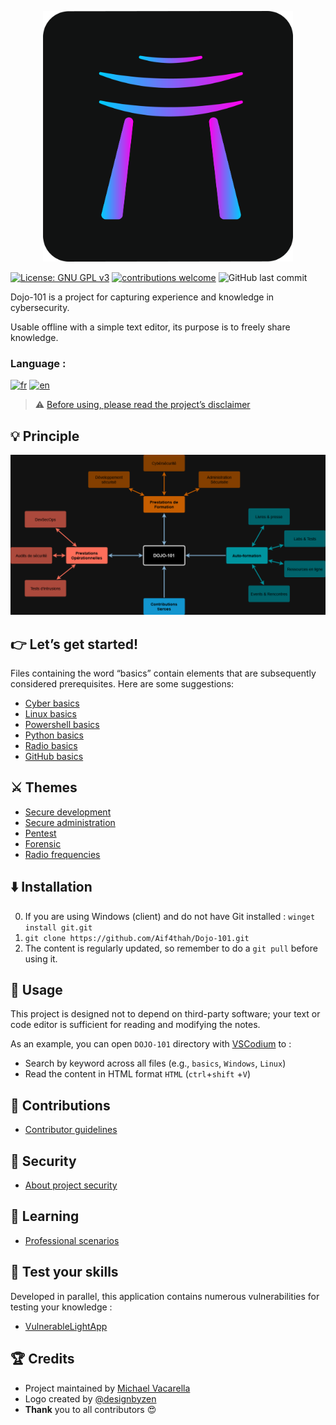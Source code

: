
<p align="center">
    <img src="./dojo101Dark.png" alt="Dojo-101" style="width: 400px;" />
</p>

[![License: GNU GPL v3](https://img.shields.io/badge/License-GPLv3-blue.svg)](https://www.gnu.org/licenses/gpl-3.0)
[![contributions welcome](https://img.shields.io/badge/contributions-welcome-brightgreen.svg?style=flat)](https://github.com/Aif4thah/Dojo-101/pulls)
![GitHub last commit](https://img.shields.io/github/last-commit/Aif4thah/Dojo-101)

Dojo-101 is a project for capturing experience and knowledge in cybersecurity.

Usable offline with a simple text editor, its purpose is to freely share knowledge.

### Language :

[![fr](https://img.shields.io/badge/Français-🇫🇷-blue.svg)](./README-fr.md)
[![en](https://img.shields.io/badge/English-🇬🇧-red.svg)](./README.md)

> ⚠️ [Before using, please read the project’s disclaimer](./CODE_OF_CONDUCT.md)


## 💡 Principle

![Principe](./Capitalisation.drawio.png)


## 👉 Let’s get started!

Files containing the word “basics” contain elements that are subsequently considered prerequisites. Here are some suggestions:

* [Cyber basics](https://github.com/Aif4thah/Dojo-101/blob/main/Dojo-101-SecOps/Basics-fondamentaux.md)
* [Linux basics](https://github.com/Aif4thah/Dojo-101/blob/main/Dojo-101-SecOps/Linux-Basics.md)
* [Powershell basics](https://github.com/Aif4thah/Dojo-101/blob/main/Dojo-101-SecOps/Powershell-basics.md)
* [Python basics](https://github.com/Aif4thah/Dojo-101/blob/main/Dojo-101-DevSec/Python-basics.md)
* [Radio basics](https://github.com/Aif4thah/Dojo-101/blob/main/Dojo-101-RF/RF-basics.md)
* [GitHub basics](https://github.com/Aif4thah/Dojo-101/blob/main/Dojo-101-DevSec/Github-basics.md)


## ⚔️ Themes

* [Secure development](https://github.com/Aif4thah/Dojo-101/tree/main/Dojo-101-DevSec)
* [Secure administration](https://github.com/Aif4thah/Dojo-101/tree/main/Dojo-101-SecOps)
* [Pentest](https://github.com/Aif4thah/Dojo-101/tree/main/Dojo-101-Pentest)
* [Forensic](https://github.com/Aif4thah/Dojo-101/tree/main/Dojo-101-Forensic)
* [Radio frequencies](https://github.com/Aif4thah/Dojo-101/tree/main/Dojo-101-RF)


## ⬇️ Installation

0.  If you are using Windows (client) and do not have Git installed : `winget install git.git `
1. `git clone https://github.com/Aif4thah/Dojo-101.git` 
2. The content is regularly updated, so remember to do a `git pull` before using it.


## 📖 Usage

This project is designed not to depend on third-party software; your text or code editor is sufficient for reading and modifying the notes.

As an example, you can open `DOJO-101` directory with [VSCodium](https://github.com/VSCodium/vscodium) to :

* Search by keyword across all files (e.g., `basics`, `Windows`, `Linux`)
* Read the content in HTML format  `HTML` (`ctrl`+`shift` +`V`)


## 🤝 Contributions

* [Contributor guidelines](./CONTRIBUTING)

## 🚨 Security

* [About project security](./SECURITY.md)

## 🌱 Learning

* [Professional scenarios](https://github.com/Aif4thah/Dojo-101/tree/main/Dojo-101-Apprentissage)

## 🧪 Test your skills

Developed in parallel, this application contains numerous vulnerabilities for testing your knowledge :

* [VulnerableLightApp](https://github.com/Aif4thah/VulnerableLightApp)

## 🏆 Credits

* Project maintained by [Michael Vacarella](https://github.com/Aif4thah)
* Logo created by [@designbyzen](https://www.designbyzen.fr/)
* **Thank** you to all contributors 😍
